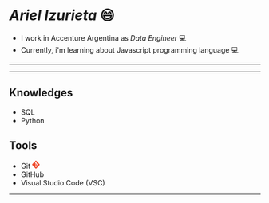 # *Ariel Izurieta* :smile:
* I work in Accenture Argentina  as *Data Engineer* :computer:
* Currently, i'm learning about Javascript programming language :computer:


***
***
## Knowledges
* SQL
* Python

## Tools
* Git ![]()<img src="./images/logo-git.png"  width="15" height=16>
* GitHub
* Visual Studio Code (VSC)
***





